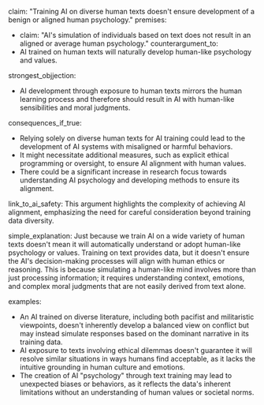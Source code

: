 claim: "Training AI on diverse human texts doesn't ensure development of a benign or aligned human psychology."
premises:
  - claim: "AI's simulation of individuals based on text does not result in an aligned or average human psychology."
counterargument_to:
  - AI trained on human texts will naturally develop human-like psychology and values.

strongest_objjection:
  - AI development through exposure to human texts mirrors the human learning process and therefore should result in AI with human-like sensibilities and moral judgments.

consequences_if_true:
  - Relying solely on diverse human texts for AI training could lead to the development of AI systems with misaligned or harmful behaviors.
  - It might necessitate additional measures, such as explicit ethical programming or oversight, to ensure AI alignment with human values.
  - There could be a significant increase in research focus towards understanding AI psychology and developing methods to ensure its alignment.

link_to_ai_safety: This argument highlights the complexity of achieving AI alignment, emphasizing the need for careful consideration beyond training data diversity.

simple_explanation: Just because we train AI on a wide variety of human texts doesn't mean it will automatically understand or adopt human-like psychology or values. Training on text provides data, but it doesn't ensure the AI's decision-making processes will align with human ethics or reasoning. This is because simulating a human-like mind involves more than just processing information; it requires understanding context, emotions, and complex moral judgments that are not easily derived from text alone.

examples:
  - An AI trained on diverse literature, including both pacifist and militaristic viewpoints, doesn't inherently develop a balanced view on conflict but may instead simulate responses based on the dominant narrative in its training data.
  - AI exposure to texts involving ethical dilemmas doesn't guarantee it will resolve similar situations in ways humans find acceptable, as it lacks the intuitive grounding in human culture and emotions.
  - The creation of AI "psychology" through text training may lead to unexpected biases or behaviors, as it reflects the data's inherent limitations without an understanding of human values or societal norms.